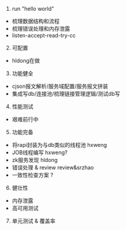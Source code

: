 1. run "hello world"

+ 梳理数据结构和流程
+ 梳理错误处理和内存泄露
+ listen-accept-read-try-cc

2. 可配置

- hldong在做

3. 功能健全

+ cjson报文解析/服务域配置/服务报文拼装
+ 集成写db/连接池/梳理链接管理逻辑/测试db写

4. 性能测试

- 艰难前行中

5. 功能完备

- 将rapi封装为与db类似的线程池          hxweng
- JOB线程编写                           hxweng?
- zk服务发现                            hldong
- 错误处理 & review                     review&srzhao
- 一致性检查方案                        ?

6. 健壮性

- 内存泄露
- 高可用测试

7. 单元测试 & 覆盖率




